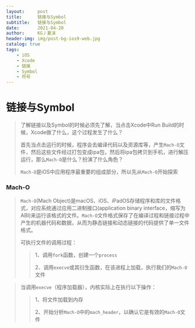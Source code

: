 ```yaml
---
layout:     post
title:      链接与Symbol
subtitle:   链接与Symbol
date:       2021-04-20
author:     KG丿夏沫
header-img: img/post-bg-ios9-web.jpg
catalog: true
tags:
    - iOS
    - Xcode
    - 链接
    - Symbol
    - 符号
---
```


# 链接与Symbol

> 了解链接以及Symbol的时候必须先了解，当点击Xcode中Run Build的时候，Xcode做了什么，这个过程发生了什么？
> 
> 首先当点击运行的时候，程序会去编译代码以及资源库等，产生```Mach-O```文件，然后这些文件经过打包变成ipa包，然后将ipa包拷贝到手机，进行解压运行，那么```Mach-O```是什么？扮演了什么角色？
> 
> ```Mach-O```是iOS中应用程序最重要的组成部分，所以先从```Mach-O```开始探索

### Mach-O

> ```Mach-O```(Mach Object)是macOS、iOS、iPadOS存储程序和库的文件格式，对应系统通过应用二进制接口(application binary interface，缩写为ABI)来运行该格式的文件。```Mach-O```文件格式保存了在编译过程和链接过程中产生的机器代码和数据，从而为静态链接和动态链接的代码提供了单一文件格式。
> 
> 可执行文件的调用过程：
> 
>> 1、调用```fork```函数，创建一个```process```
>> 
>> 2、调用```execve```或其衍生函数，在该进程上加载，执行我们的```Mach-O```文件

> 当调用```execve```（程序加载器），内核实际上在执行以下操作：
> 
>> 1、将文件加载到内存
>> 
>> 2、开始分析```Mach-O```中的```mach_header```，以确认它是有效的```Mach-O```文件